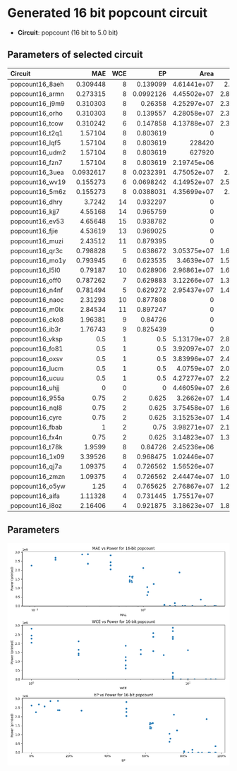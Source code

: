 
# Generated 16 bit popcount circuit
- __Circuit__: popcount (16 bit to 5.0 bit)

## Parameters of selected circuit
| Circuit         |       MAE |   WCE |        EP |             Area |           Power |            Delay | Download                                                               |
|:----------------|----------:|------:|----------:|-----------------:|----------------:|-----------------:|:-----------------------------------------------------------------------|
| popcount16_8aeh | 0.309448  |     8 | 0.139099  |      4.61441e+07 |      2.886e+06  |      5.12907e+07 | [v](popcount16_8aeh.v) [c](popcount16_8aeh.c) [py](popcount16_8aeh.py) |
| popcount16_armn | 0.273315  |     8 | 0.0992126 |      4.45502e+07 |      2.8701e+06 |      5.40527e+07 | [v](popcount16_armn.v) [c](popcount16_armn.c) [py](popcount16_armn.py) |
| popcount16_j9m9 | 0.310303  |     8 | 0.26358   |      4.25297e+07 |      2.3363e+06 |      4.96119e+07 | [v](popcount16_j9m9.v) [c](popcount16_j9m9.c) [py](popcount16_j9m9.py) |
| popcount16_orho | 0.310303  |     8 | 0.139557  |      4.28058e+07 |      2.3656e+06 |      4.81031e+07 | [v](popcount16_orho.v) [c](popcount16_orho.c) [py](popcount16_orho.py) |
| popcount16_tcow | 0.310242  |     6 | 0.147858  |      4.13788e+07 |      2.3635e+06 |      4.53798e+07 | [v](popcount16_tcow.v) [c](popcount16_tcow.c) [py](popcount16_tcow.py) |
| popcount16_t2q1 | 1.57104   |     8 | 0.803619  |      0           |      0          |      0           | [v](popcount16_t2q1.v) [c](popcount16_t2q1.c) [py](popcount16_t2q1.py) |
| popcount16_lqf5 | 1.57104   |     8 | 0.803619  | 228420           |    878.448      | 565707           | [v](popcount16_lqf5.v) [c](popcount16_lqf5.c) [py](popcount16_lqf5.py) |
| popcount16_udm2 | 1.57104   |     8 | 0.803619  | 627920           |  30372          |      2.6182e+06  | [v](popcount16_udm2.v) [c](popcount16_udm2.c) [py](popcount16_udm2.py) |
| popcount16_fzn7 | 1.57104   |     8 | 0.803619  |      2.19745e+06 |  76087          |      6.74625e+06 | [v](popcount16_fzn7.v) [c](popcount16_fzn7.c) [py](popcount16_fzn7.py) |
| popcount16_3uea | 0.0932617 |     8 | 0.0232391 |      4.75052e+07 |      2.255e+06  |      4.97453e+07 | [v](popcount16_3uea.v) [c](popcount16_3uea.c) [py](popcount16_3uea.py) |
| popcount16_wv19 | 0.155273  |     6 | 0.0698242 |      4.14952e+07 |      2.5712e+06 |      4.83785e+07 | [v](popcount16_wv19.v) [c](popcount16_wv19.c) [py](popcount16_wv19.py) |
| popcount16_5m6z | 0.155273  |     8 | 0.0388031 |      4.35699e+07 |      2.689e+06  |      5.07956e+07 | [v](popcount16_5m6z.v) [c](popcount16_5m6z.c) [py](popcount16_5m6z.py) |
| popcount16_dhry | 3.7242    |    14 | 0.932297  |      0           |      0          |      0           | [v](popcount16_dhry.v) [c](popcount16_dhry.c) [py](popcount16_dhry.py) |
| popcount16_kjj7 | 4.55168   |    14 | 0.965759  |      0           |      0          |      0           | [v](popcount16_kjj7.v) [c](popcount16_kjj7.c) [py](popcount16_kjj7.py) |
| popcount16_ev53 | 4.65648   |    15 | 0.938782  |      0           |      0          |      0           | [v](popcount16_ev53.v) [c](popcount16_ev53.c) [py](popcount16_ev53.py) |
| popcount16_fjie | 4.53619   |    13 | 0.969025  |      0           |      0          |      0           | [v](popcount16_fjie.v) [c](popcount16_fjie.c) [py](popcount16_fjie.py) |
| popcount16_muzi | 2.43512   |    11 | 0.879395  |      0           |      0          |      0           | [v](popcount16_muzi.v) [c](popcount16_muzi.c) [py](popcount16_muzi.py) |
| popcount16_qr3c | 0.798828  |     5 | 0.638672  |      3.05375e+07 |      1.6432e+06 |      5.27027e+07 | [v](popcount16_qr3c.v) [c](popcount16_qr3c.c) [py](popcount16_qr3c.py) |
| popcount16_mo1y | 0.793945  |     6 | 0.623535  |      3.4639e+07  |      1.5712e+06 |      4.93332e+07 | [v](popcount16_mo1y.v) [c](popcount16_mo1y.c) [py](popcount16_mo1y.py) |
| popcount16_l5l0 | 0.79187   |    10 | 0.628906  |      2.96861e+07 |      1.6217e+06 |      5.19604e+07 | [v](popcount16_l5l0.v) [c](popcount16_l5l0.c) [py](popcount16_l5l0.py) |
| popcount16_off0 | 0.787262  |     7 | 0.629883  |      3.12266e+07 |      1.3436e+06 |      4.74107e+07 | [v](popcount16_off0.v) [c](popcount16_off0.c) [py](popcount16_off0.py) |
| popcount16_n4nf | 0.781494  |     5 | 0.629272  |      2.95437e+07 |      1.4004e+06 |      4.36371e+07 | [v](popcount16_n4nf.v) [c](popcount16_n4nf.c) [py](popcount16_n4nf.py) |
| popcount16_naoc | 2.31293   |    10 | 0.877808  |      0           |      0          |      0           | [v](popcount16_naoc.v) [c](popcount16_naoc.c) [py](popcount16_naoc.py) |
| popcount16_m0lx | 2.84534   |    11 | 0.897247  |      0           |      0          |      0           | [v](popcount16_m0lx.v) [c](popcount16_m0lx.c) [py](popcount16_m0lx.py) |
| popcount16_cko8 | 1.96381   |     9 | 0.84726   |      0           |      0          |      0           | [v](popcount16_cko8.v) [c](popcount16_cko8.c) [py](popcount16_cko8.py) |
| popcount16_ib3r | 1.76743   |     9 | 0.825439  |      0           |      0          |      0           | [v](popcount16_ib3r.v) [c](popcount16_ib3r.c) [py](popcount16_ib3r.py) |
| popcount16_vksp | 0.5       |     1 | 0.5       |      5.13179e+07 |      2.8241e+06 |      6.02139e+07 | [v](popcount16_vksp.v) [c](popcount16_vksp.c) [py](popcount16_vksp.py) |
| popcount16_fo81 | 0.5       |     1 | 0.5       |      3.92097e+07 |      2.0348e+06 |      4.7093e+07  | [v](popcount16_fo81.v) [c](popcount16_fo81.c) [py](popcount16_fo81.py) |
| popcount16_oxsv | 0.5       |     1 | 0.5       |      3.83996e+07 |      2.4442e+06 |      4.87634e+07 | [v](popcount16_oxsv.v) [c](popcount16_oxsv.c) [py](popcount16_oxsv.py) |
| popcount16_lucm | 0.5       |     1 | 0.5       |      4.0759e+07  |      2.0407e+06 |      5.06067e+07 | [v](popcount16_lucm.v) [c](popcount16_lucm.c) [py](popcount16_lucm.py) |
| popcount16_ucuu | 0.5       |     1 | 0.5       |      4.27277e+07 |      2.2624e+06 |      5.25357e+07 | [v](popcount16_ucuu.v) [c](popcount16_ucuu.c) [py](popcount16_ucuu.py) |
| popcount16_uhjj | 0         |     0 | 0         |      4.46059e+07 |      2.6229e+06 |      4.6835e+07  | [v](popcount16_uhjj.v) [c](popcount16_uhjj.c) [py](popcount16_uhjj.py) |
| popcount16_955a | 0.75      |     2 | 0.625     |      3.2662e+07  |      1.4233e+06 |      4.32492e+07 | [v](popcount16_955a.v) [c](popcount16_955a.c) [py](popcount16_955a.py) |
| popcount16_nql8 | 0.75      |     2 | 0.625     |      3.75458e+07 |      1.6496e+06 |      5.08545e+07 | [v](popcount16_nql8.v) [c](popcount16_nql8.c) [py](popcount16_nql8.py) |
| popcount16_cyre | 0.75      |     2 | 0.625     |      3.15253e+07 |      1.4357e+06 |      4.91634e+07 | [v](popcount16_cyre.v) [c](popcount16_cyre.c) [py](popcount16_cyre.py) |
| popcount16_fbab | 1         |     2 | 0.75      |      3.98271e+07 |      2.1179e+06 |      4.67083e+07 | [v](popcount16_fbab.v) [c](popcount16_fbab.c) [py](popcount16_fbab.py) |
| popcount16_fx4n | 0.75      |     2 | 0.625     |      3.14823e+07 |      1.3498e+06 |      3.28145e+07 | [v](popcount16_fx4n.v) [c](popcount16_fx4n.c) [py](popcount16_fx4n.py) |
| popcount16_t78k | 1.9599    |     8 | 0.84726   |      2.45236e+06 | 159890          |      7.02179e+06 | [v](popcount16_t78k.v) [c](popcount16_t78k.c) [py](popcount16_t78k.py) |
| popcount16_1x09 | 3.39526   |     8 | 0.968475  |      1.02446e+07 | 354960          |      1.53112e+07 | [v](popcount16_1x09.v) [c](popcount16_1x09.c) [py](popcount16_1x09.py) |
| popcount16_qj7a | 1.09375   |     4 | 0.726562  |      1.56526e+07 | 604540          |      3.38063e+07 | [v](popcount16_qj7a.v) [c](popcount16_qj7a.c) [py](popcount16_qj7a.py) |
| popcount16_zmzn | 1.09375   |     4 | 0.726562  |      2.44474e+07 |      1.0466e+06 |      4.72938e+07 | [v](popcount16_zmzn.v) [c](popcount16_zmzn.c) [py](popcount16_zmzn.py) |
| popcount16_o5yw | 1.25      |     4 | 0.765625  |      2.76867e+07 |      1.2308e+06 |      5.23117e+07 | [v](popcount16_o5yw.v) [c](popcount16_o5yw.c) [py](popcount16_o5yw.py) |
| popcount16_aifa | 1.11328   |     4 | 0.731445  |      1.75517e+07 | 776160          |      4.06691e+07 | [v](popcount16_aifa.v) [c](popcount16_aifa.c) [py](popcount16_aifa.py) |
| popcount16_i8oz | 2.16406   |     4 | 0.921875  |      3.18623e+07 |      1.8724e+06 |      4.60895e+07 | [v](popcount16_i8oz.v) [c](popcount16_i8oz.c) [py](popcount16_i8oz.py) |

## Parameters 
![Parameters figure](fig.png)